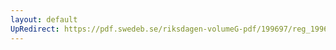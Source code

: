 ```yaml
---
layout: default
UpRedirect: https://pdf.swedeb.se/riksdagen-volumeG-pdf/199697/reg_199697/reg_199697_0033.pdf
---
```


